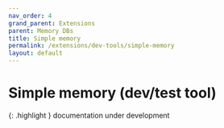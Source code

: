 ```yaml
---
nav_order: 4
grand_parent: Extensions
parent: Memory DBs
title: Simple memory
permalink: /extensions/dev-tools/simple-memory
layout: default
---
```

# Simple memory (dev/test tool)

{: .highlight }
documentation under development
